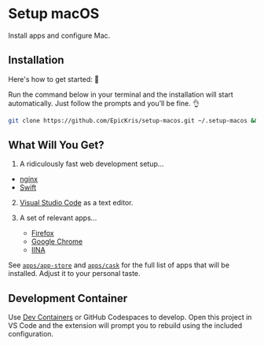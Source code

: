 # Setup macOS

Install apps and configure Mac.

## Installation

Here's how to get started:
🤘

Run the command below in your terminal and the installation will start automatically.
Just follow the prompts and you’ll be fine. 👌

``` bash
git clone https://github.com/EpicKris/setup-macos.git ~/.setup-macos && ~/.setup-macos/setup
```

## What Will You Get?

1. A ridiculously fast web development setup…

- [nginx][nginx]
- [Swift][swift]

2. [Visual Studio Code][visual-studio-code] as a text editor.

3. A set of relevant apps…
	- [Firefox][firefox]
	- [Google Chrome][google-chrome]
	- [IINA][iina]

See [`apps/app-store`](apps/app-store) and [`apps/cask`](apps/cask) for the full list of apps that will be installed.
Adjust it to your personal taste.

[firefox]: https://firefox.com
[google-chrome]: https://chrome.google.com
[iina]: https://iina.io
[nginx]: https://nginx.org
[swift]: https://swift.sorting
[visual-studio-code]: https://code.visualstudio.com

## Development Container

Use [Dev Containers](https://code.visualstudio.com/docs/devcontainers/containers) or GitHub Codespaces to develop.
Open this project in VS Code and the extension will prompt you to rebuild using the included configuration.
